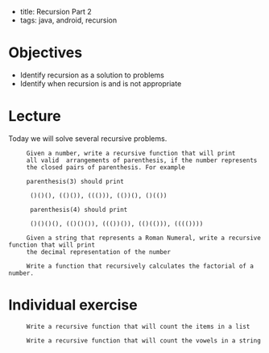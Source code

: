 - title: Recursion Part 2
- tags: java, android, recursion

# Objectives
- Identify recursion as a solution to problems
- Identify when recursion is and is not appropriate

# Lecture
Today we will solve several recursive problems.

```
     Given a number, write a recursive function that will print
     all valid  arrangements of parenthesis, if the number represents
     the closed pairs of parenthesis. For example

     parenthesis(3) should print

      ()()(), (()()), ((())), (())(), ()(())
      
      parenthesis(4) should print
      
      ()()()(), (()()()), ((())()), (()(())), (((())))
```

```
     Given a string that represents a Roman Numeral, write a recursive function that will print
     the decimal representation of the number
```

```
     Write a function that recursively calculates the factorial of a number.
```

# Individual exercise
```
     Write a recursive function that will count the items in a list
```

``` 
     Write a recursive function that will count the vowels in a string
```
